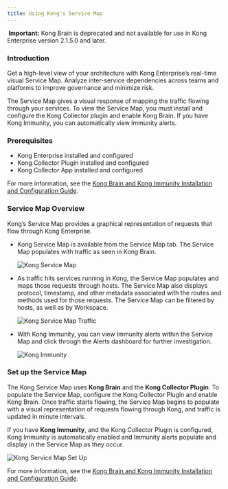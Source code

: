 ```yaml
---
title: Using Kong's Service Map
---
```


<div class="alert alert-warning">
<i class="fas fa-exclamation-triangle" style="color:orange; margin-right:3px"></i>
<strong>Important:</strong> Kong Brain is deprecated and not available for use in Kong Enterprise version 2.1.5.0 and later.
</div>

### Introduction

Get a high-level view of your architecture with Kong Enterprise’s real-time visual Service Map. Analyze inter-service dependencies across teams and platforms to improve governance and minimize risk.

The Service Map gives a visual response of mapping the traffic flowing through your services. To view the Service Map, you must install and configure the Kong Collector plugin and enable Kong Brain. If you have Kong Immunity, you can automatically view Immunity alerts.



### Prerequisites

* Kong Enterprise installed and configured
* Kong Collector Plugin installed and configured
* Kong Collector App installed and configured


For more information, see the [Kong Brain and Kong Immunity Installation and Configuration Guide](/enterprise/{{page.kong_version}}/brain-immunity/install-configure).

### Service Map Overview

Kong’s Service Map provides a graphical representation of requests that flow through Kong Enterprise.

* Kong Service Map is available from the Service Map tab. The Service Map populates with traffic as seen in Kong Brain.

   ![Kong Service Map](https://doc-assets.konghq.com/1.3/service-map/kong_service_map.png)


* As traffic hits services running in Kong, the Service Map populates and maps those requests through hosts. The Service Map also displays protocol, timestamp, and other metadata associated with the routes and methods used for those requests. The Service Map can be filtered by hosts, as well as by Workspace.

   ![Kong Service Map Traffic](https://doc-assets.konghq.com/1.3/service-map/kong_service_map_traffic.png)


* With Kong Immunity, you can view Immunity alerts within the Service Map and click through the Alerts dashboard for further investigation.

  ![Kong Immunity](https://doc-assets.konghq.com/1.3/service-map/kong_immunity.png)


### Set up the Service Map

The Kong Service Map uses **Kong Brain** and the **Kong Collector Plugin**. To populate the Service Map, configure the Kong Collector Plugin and enable Kong Brain. Once traffic starts flowing, the Service Map begins to populate with a visual representation of requests flowing through Kong, and traffic is updated in minute intervals.


If you have **Kong Immunity**, and the Kong Collector Plugin is configured, Kong Immunity is automatically enabled and Immunity alerts populate and display in the Service Map as they occur.

  ![Kong Service Map Set Up](https://doc-assets.konghq.com/1.3/service-map/kong_service_map_setup.png)


For more information, see the [Kong Brain and Kong Immunity Installation and Configuration Guide](/enterprise/{{page.kong_version}}/brain-immunity/install-configure).
